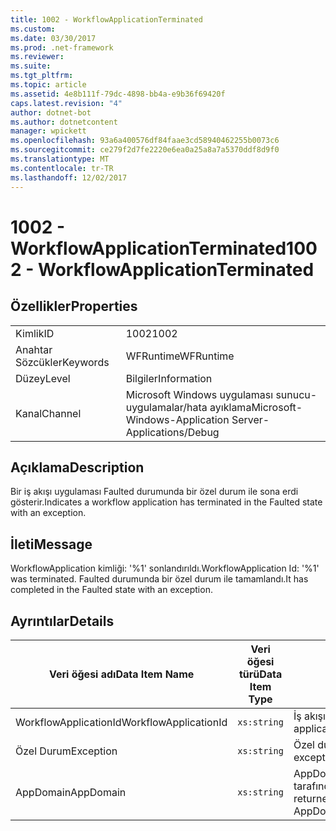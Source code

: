 ```yaml
---
title: 1002 - WorkflowApplicationTerminated
ms.custom: 
ms.date: 03/30/2017
ms.prod: .net-framework
ms.reviewer: 
ms.suite: 
ms.tgt_pltfrm: 
ms.topic: article
ms.assetid: 4e8b111f-79dc-4898-bb4a-e9b36f69420f
caps.latest.revision: "4"
author: dotnet-bot
ms.author: dotnetcontent
manager: wpickett
ms.openlocfilehash: 93a6a400576df84faae3cd58940462255b0073c6
ms.sourcegitcommit: ce279f2d7fe2220e6ea0a25a8a7a5370ddf8d9f0
ms.translationtype: MT
ms.contentlocale: tr-TR
ms.lasthandoff: 12/02/2017
---
```

# <a name="1002---workflowapplicationterminated"></a><span data-ttu-id="4e636-102">1002 - WorkflowApplicationTerminated</span><span class="sxs-lookup"><span data-stu-id="4e636-102">1002 - WorkflowApplicationTerminated</span></span>
## <a name="properties"></a><span data-ttu-id="4e636-103">Özellikler</span><span class="sxs-lookup"><span data-stu-id="4e636-103">Properties</span></span>  
  
|||  
|-|-|  
|<span data-ttu-id="4e636-104">Kimlik</span><span class="sxs-lookup"><span data-stu-id="4e636-104">ID</span></span>|<span data-ttu-id="4e636-105">1002</span><span class="sxs-lookup"><span data-stu-id="4e636-105">1002</span></span>|  
|<span data-ttu-id="4e636-106">Anahtar Sözcükler</span><span class="sxs-lookup"><span data-stu-id="4e636-106">Keywords</span></span>|<span data-ttu-id="4e636-107">WFRuntime</span><span class="sxs-lookup"><span data-stu-id="4e636-107">WFRuntime</span></span>|  
|<span data-ttu-id="4e636-108">Düzey</span><span class="sxs-lookup"><span data-stu-id="4e636-108">Level</span></span>|<span data-ttu-id="4e636-109">Bilgiler</span><span class="sxs-lookup"><span data-stu-id="4e636-109">Information</span></span>|  
|<span data-ttu-id="4e636-110">Kanal</span><span class="sxs-lookup"><span data-stu-id="4e636-110">Channel</span></span>|<span data-ttu-id="4e636-111">Microsoft Windows uygulaması sunucu-uygulamalar/hata ayıklama</span><span class="sxs-lookup"><span data-stu-id="4e636-111">Microsoft-Windows-Application Server-Applications/Debug</span></span>|  
  
## <a name="description"></a><span data-ttu-id="4e636-112">Açıklama</span><span class="sxs-lookup"><span data-stu-id="4e636-112">Description</span></span>  
 <span data-ttu-id="4e636-113">Bir iş akışı uygulaması Faulted durumunda bir özel durum ile sona erdi gösterir.</span><span class="sxs-lookup"><span data-stu-id="4e636-113">Indicates a workflow application has terminated in the Faulted state with an exception.</span></span>  
  
## <a name="message"></a><span data-ttu-id="4e636-114">İleti</span><span class="sxs-lookup"><span data-stu-id="4e636-114">Message</span></span>  
 <span data-ttu-id="4e636-115">WorkflowApplication kimliği: '%1' sonlandırıldı.</span><span class="sxs-lookup"><span data-stu-id="4e636-115">WorkflowApplication Id: '%1' was terminated.</span></span> <span data-ttu-id="4e636-116">Faulted durumunda bir özel durum ile tamamlandı.</span><span class="sxs-lookup"><span data-stu-id="4e636-116">It has completed in the Faulted state with an exception.</span></span>  
  
## <a name="details"></a><span data-ttu-id="4e636-117">Ayrıntılar</span><span class="sxs-lookup"><span data-stu-id="4e636-117">Details</span></span>  
  
|<span data-ttu-id="4e636-118">Veri öğesi adı</span><span class="sxs-lookup"><span data-stu-id="4e636-118">Data Item Name</span></span>|<span data-ttu-id="4e636-119">Veri öğesi türü</span><span class="sxs-lookup"><span data-stu-id="4e636-119">Data Item Type</span></span>|<span data-ttu-id="4e636-120">Açıklama</span><span class="sxs-lookup"><span data-stu-id="4e636-120">Description</span></span>|  
|--------------------|--------------------|-----------------|  
|<span data-ttu-id="4e636-121">WorkflowApplicationId</span><span class="sxs-lookup"><span data-stu-id="4e636-121">WorkflowApplicationId</span></span>|`xs:string`|<span data-ttu-id="4e636-122">İş akışı uygulama kimliği</span><span class="sxs-lookup"><span data-stu-id="4e636-122">The workflow application id</span></span>|  
|<span data-ttu-id="4e636-123">Özel Durum</span><span class="sxs-lookup"><span data-stu-id="4e636-123">Exception</span></span>|`xs:string`|<span data-ttu-id="4e636-124">Özel durum için özel durum ayrıntıları</span><span class="sxs-lookup"><span data-stu-id="4e636-124">The exception details for the exception</span></span>|  
|<span data-ttu-id="4e636-125">AppDomain</span><span class="sxs-lookup"><span data-stu-id="4e636-125">AppDomain</span></span>|`xs:string`|<span data-ttu-id="4e636-126">AppDomain.CurrentDomain.FriendlyName tarafından döndürülen dize.</span><span class="sxs-lookup"><span data-stu-id="4e636-126">The string returned by AppDomain.CurrentDomain.FriendlyName.</span></span>|
